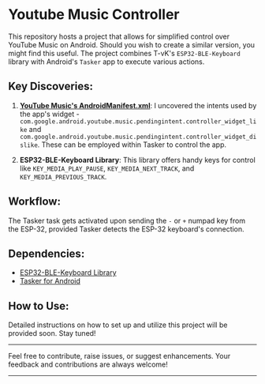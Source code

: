 # Youtube Music Controller

This repository hosts a project that allows for simplified control over YouTube Music on Android. Should you wish to create a similar version, you might find this useful. The project combines T-vK's `ESP32-BLE-Keyboard` library with Android's `Tasker` app to execute various actions.

## Key Discoveries:
1. [**YouTube Music's AndroidManifest.xml**](https://pastebin.com/hZAZ4B8j): I uncovered the intents used by the app's widget - `com.google.android.youtube.music.pendingintent.controller_widget_like` and `com.google.android.youtube.music.pendingintent.controller_widget_dislike`. These can be employed within Tasker to control the app.
   
2. **ESP32-BLE-Keyboard Library**: This library offers handy keys for control like `KEY_MEDIA_PLAY_PAUSE`, `KEY_MEDIA_NEXT_TRACK`, and `KEY_MEDIA_PREVIOUS_TRACK`.

## Workflow:
The Tasker task gets activated upon sending the `-` or `+` numpad key from the ESP-32, provided Tasker detects the ESP-32 keyboard's connection.

## Dependencies:
- [ESP32-BLE-Keyboard Library](https://github.com/T-vK/ESP32-BLE-Keyboard)
- [Tasker for Android](https://play.google.com/store/apps/details?id=net.dinglisch.android.taskerm&hl=en&gl=US)

## How to Use:
Detailed instructions on how to set up and utilize this project will be provided soon. Stay tuned!

---

Feel free to contribute, raise issues, or suggest enhancements. Your feedback and contributions are always welcome!

---

